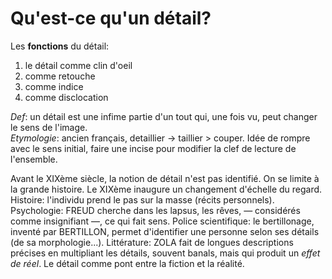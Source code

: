 # Qu'est-ce qu'un détail?

Les **fonctions** du détail:  
1. le détail comme clin d'oeil
2. comme retouche
3. comme indice
4. comme disclocation

_Def_: un détail est une infime partie d'un tout qui, une fois vu, peut changer le sens de l'image.  
_Etymologie_: ancien français, detaillier -> taillier > couper. Idée de rompre avec le sens initial, faire une incise pour modifier la clef de lecture de l'ensemble.

Avant le XIXème siècle, la notion de détail n'est pas identifié. On se limite à la grande histoire. Le XIXème inaugure un changement d'échelle du regard.  
Histoire: l'individu prend le pas sur la masse (récits personnels).  
Psychologie: FREUD cherche dans les lapsus, les rêves, — considérés comme insignifiant —, ce qui fait sens.
Police scientifique: le bertillonage, inventé par BERTILLON, permet d'identifier une personne selon ses détails (de sa morphologie...).
Littérature: ZOLA fait de longues descriptions précises en multipliant les détails, souvent banals, mais qui produit un _effet de réel_. Le détail comme pont entre la fiction et la réalité.
